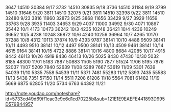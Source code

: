 
3647 14510 30384 9/17
3732 14510 30835 9/18
3736 14510 31184 9/19
3799 14510 31646 9/20
3811 14510 32075 9/21
3811 14510 32398 9/22
3811 14510 32480 9/23
3816 11860 32873 9/25
3868 11656 33429 9/27
3929 11659 33763 9/28
3935 11403 34653 9/29
4037 11000 34992 9/30
4071 10867 35442 10/1
4173 10473 36242 10/3
4235 10248 36421 10/4
4236 10249 36652 10/5
4238 10248 36872 10/6
4240 10256 36964 10/7
4265 10170 37288 10/8
4312 10113 37874 10/9
4393  9787 38141 10/10
4488  9509 38141 10/11
4493  9510 38141 10/12
4497  9500 38141 10/13
4509  9461 38141 10/14
4615  9164 38141 10/15
4722  8886 38141 10/16
4800  8684 42085 10/17
4915  8442 46113 10/26
4919  8436 46413 10/26
5025  8430 47430 10/30
5032  8185 48300 11/01
5183  7887 50883 11/05
5190  7877 51524 11/06
5195  7876 52037 11/07
5209  7840 52639 11/08
5289  7667 53619 11/09 
5301  7639 54039 11/10 
5335  7558 54539 11/11
5371  7481 55283 11/12
5393  7435 55583 11/13
5438  7351 57150 11/14
5511  7208 61206 11/18
5564  7081 61482 11/19
5669  6875 62805 11/20
5734  6763 64392 11/21

http://note.youdao.com/noteshare?id=5733cd49d69ff1cac3e9c6d1cd70225b&sub=121E1E9EAEFE441893D995D579B44957